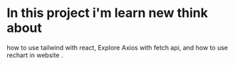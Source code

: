 # In this project i'm learn new think about
 how to use tailwind with react, Explore Axios with fetch api, and how to use rechart in website .

# 
